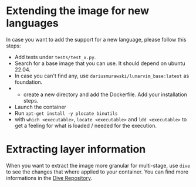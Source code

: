 # Extending the image for new languages

In case you want to add the support for a new language,
please follow this steps:

* Add tests under `tests/test_x.py`.
* Search for a base image that you can use. It should depend on ubuntu 22.04.
* In case you can't find any, use `dariusmurawski/lunarvim_base:latest` as foundation.
* * create a new directory and add the Dockerfile. Add your installation steps.
* Launch the container
* Run `apt-get install -y plocate binutils`
* with `which <executable>`, `locate <executable>` and `ldd <executable>`
to get a feeling for what is loaded / needed for the execution.

# Extracting layer information
When you want to extract the image more granular for multi-stage, use `dive` to see the changes
that where applied to your container. You can find more informations in the
[Dive Repository](https://github.com/wagoodman/dive).

